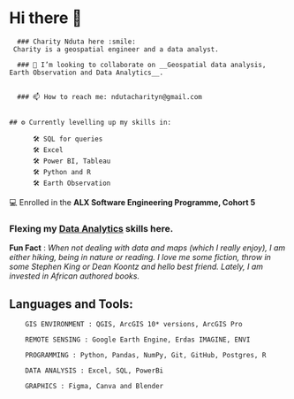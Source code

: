   # Hi there 👋
      ### Charity Nduta here :smile:
     Charity is a geospatial engineer and a data analyst.
     
      ### 🤝 I’m looking to collaborate on __Geospatial data analysis, Earth Observation and Data Analytics__.
 
 
      ### 📫 How to reach me: ndutacharityn@gmail.com
                           

    ## ⚙ Currently levelling up my skills in:

          🛠 SQL for queries
          🛠 Excel
          🛠 Power BI, Tableau
          🛠 Python and R
          🛠 Earth Observation
          
   💻 Enrolled in the **ALX Software Engineering Programme, Cohort 5**
        
        
   ### Flexing my [Data Analytics](https://github.com/NdutaCharity/Data_Analytics/) skills here.


 
   **Fun Fact** : _When not dealing with data and maps (which I really enjoy), I am either hiking, being in nature or reading.
      I love me some fiction, throw in some Stephen King or Dean  Koontz and hello best friend.
      Lately, I am invested in African authored books._
 


  ## Languages and Tools:
  
        GIS ENVIRONMENT : QGIS, ArcGIS 10* versions, ArcGIS Pro

        REMOTE SENSING : Google Earth Engine, Erdas IMAGINE, ENVI

        PROGRAMMING : Python, Pandas, NumPy, Git, GitHub, Postgres, R

        DATA ANALYSIS : Excel, SQL, PowerBi

        GRAPHICS : Figma, Canva and Blender
